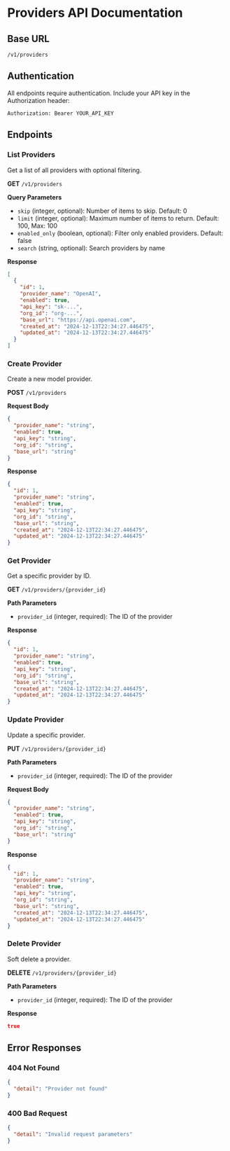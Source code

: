 # Providers API Documentation

## Base URL
`/v1/providers`

## Authentication
All endpoints require authentication. Include your API key in the Authorization header:
```
Authorization: Bearer YOUR_API_KEY
```

## Endpoints

### List Providers
Get a list of all providers with optional filtering.

**GET** `/v1/providers`

**Query Parameters**
- `skip` (integer, optional): Number of items to skip. Default: 0
- `limit` (integer, optional): Maximum number of items to return. Default: 100, Max: 100
- `enabled_only` (boolean, optional): Filter only enabled providers. Default: false
- `search` (string, optional): Search providers by name

**Response**
```json
[
  {
    "id": 1,
    "provider_name": "OpenAI",
    "enabled": true,
    "api_key": "sk-...",
    "org_id": "org-...",
    "base_url": "https://api.openai.com",
    "created_at": "2024-12-13T22:34:27.446475",
    "updated_at": "2024-12-13T22:34:27.446475"
  }
]
```

### Create Provider
Create a new model provider.

**POST** `/v1/providers`

**Request Body**
```json
{
  "provider_name": "string",
  "enabled": true,
  "api_key": "string",
  "org_id": "string",
  "base_url": "string"
}
```

**Response**
```json
{
  "id": 1,
  "provider_name": "string",
  "enabled": true,
  "api_key": "string",
  "org_id": "string",
  "base_url": "string",
  "created_at": "2024-12-13T22:34:27.446475",
  "updated_at": "2024-12-13T22:34:27.446475"
}
```

### Get Provider
Get a specific provider by ID.

**GET** `/v1/providers/{provider_id}`

**Path Parameters**
- `provider_id` (integer, required): The ID of the provider

**Response**
```json
{
  "id": 1,
  "provider_name": "string",
  "enabled": true,
  "api_key": "string",
  "org_id": "string",
  "base_url": "string",
  "created_at": "2024-12-13T22:34:27.446475",
  "updated_at": "2024-12-13T22:34:27.446475"
}
```

### Update Provider
Update a specific provider.

**PUT** `/v1/providers/{provider_id}`

**Path Parameters**
- `provider_id` (integer, required): The ID of the provider

**Request Body**
```json
{
  "provider_name": "string",
  "enabled": true,
  "api_key": "string",
  "org_id": "string",
  "base_url": "string"
}
```

**Response**
```json
{
  "id": 1,
  "provider_name": "string",
  "enabled": true,
  "api_key": "string",
  "org_id": "string",
  "base_url": "string",
  "created_at": "2024-12-13T22:34:27.446475",
  "updated_at": "2024-12-13T22:34:27.446475"
}
```

### Delete Provider
Soft delete a provider.

**DELETE** `/v1/providers/{provider_id}`

**Path Parameters**
- `provider_id` (integer, required): The ID of the provider

**Response**
```json
true
```

## Error Responses

### 404 Not Found
```json
{
  "detail": "Provider not found"
}
```

### 400 Bad Request
```json
{
  "detail": "Invalid request parameters"
}
```
